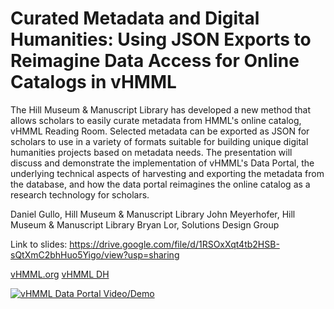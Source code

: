 # Curated Metadata and Digital Humanities: Using JSON Exports to Reimagine Data Access for Online Catalogs in vHMML
The Hill Museum & Manuscript Library has developed a new method that allows scholars to easily curate metadata from HMML's online catalog, vHMML Reading Room. Selected metadata can be exported as JSON for scholars to use in a variety of formats suitable for building unique digital humanities projects based on metadata needs. The presentation will discuss and demonstrate the implementation of vHMML's Data Portal, the underlying technical aspects of harvesting and exporting the metadata from the database, and how the data portal reimagines the online catalog as a research technology for scholars.

Daniel Gullo, Hill Museum & Manuscript Library
John Meyerhofer, Hill Museum & Manuscript Library
Bryan Lor, Solutions Design Group

Link to slides:
https://drive.google.com/file/d/1RSOxXqt4tb2HSB-sQtXmC2bhHuo5Yigo/view?usp=sharing

[vHMML.org](https://www.vhmml.org)
[vHMML DH](https://www.vhmmldh.org)

[![vHMML Data Portal Video/Demo](https://i.ytimg.com/vi/6xSVvm3fEeU/hqdefault.jpg)](https://youtu.be/6xSVvm3fEeU "vHMML Data Portal")
